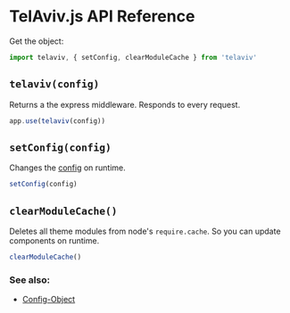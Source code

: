 
# TelAviv.js API Reference

Get the object:

```js
import telaviv, { setConfig, clearModuleCache } from 'telaviv'
```

## `telaviv(config)`

Returns a the express middleware. Responds to every request.

```js
app.use(telaviv(config))
```

## `setConfig(config)`

Changes the [config](config.md) on runtime.

```js
setConfig(config)
```

## `clearModuleCache()`

Deletes all theme modules from node's `require.cache`. So you can update components on runtime.

```js
clearModuleCache()
```

### See also:
- [Config-Object](config.md)
